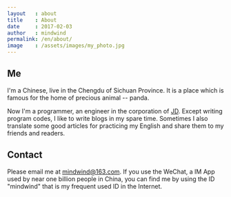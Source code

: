 ```yaml
---
layout   : about
title    : About
date     : 2017-02-03
author   : mindwind
permalink: /en/about/
image    : /assets/images/my_photo.jpg
---
```



## Me

I'm a Chinese, live in the Chengdu of Sichuan Province.
It is a place which is famous for the home of precious animal -- panda.

Now I'm a programmer, an engineer in the corporation of [JD](https://www.joybuy.com/).
Except writing program codes, I like to write blogs in my spare time.
Sometimes I also translate some good articles for practicing my English and share them to my friends and readers.

## Contact

Please email me at [mindwind@163.com](mindwind@163.com).
If you use the WeChat, a IM App used by near one billion people in China, you can find me by using the ID "mindwind" that is my frequent used ID in the Internet.
